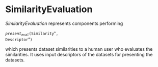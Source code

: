# SimilarityEvaluation
*SimilarityEvaluation* represents components performing

<code><i>present</i><sub><i>eval</i></sub>(Similarity<sup>+</sup>, Descriptor<sup>+</sup>)</code>

which presents dataset similarities to a human user who evaluates the similarities.
It uses input descriptors of the datasets for presenting the datasets.